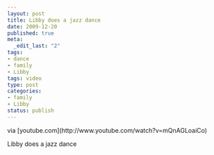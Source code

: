 ```yaml
--- 
layout: post
title: Libby does a jazz dance
date: 2009-12-20
published: true
meta: 
  _edit_last: "2"
tags: 
- dance
- family
- Libby
tags: video
type: post
categories: 
- family
- Libby
status: publish
---
```

<div class="posterous_bookmarklet_entry">     <div class="posterous_quote_citation">via [youtube.com](http://www.youtube.com/watch?v=mQnAGLoaiCo)</div> 

Libby does a jazz dance

</div>
